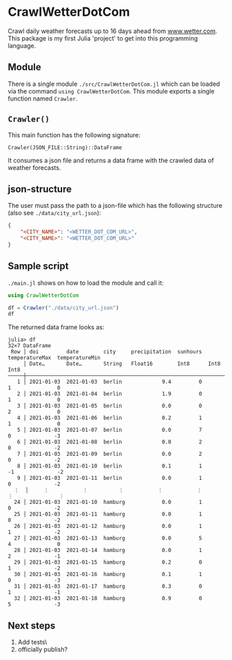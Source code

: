 # CrawlWetterDotCom
Crawl daily weather forecasts up to 16 days ahead from www.wetter.com. This package is my first Julia 'project' to get into this programming language.

## Module
There is a single module ```./src/CrawlWetterDotCom.jl``` which can be loaded via the command  ```using CrawlWetterDotCom```. This module exports a single function named ```Crawler```.

## ```Crawler()```
This main function has the following signature:

```Crawler(JSON_FILE::String)::DataFrame```

It consumes a json file and returns a data frame with the crawled data of weather forecasts.

## json-structure
The user must pass the path to a json-file which has the following structure (also see ```./data/city_url.json```):

```json
{
    "<CITY_NAME>": "<WETTER_DOT_COM_URL>",
    "<CITY_NAME>": "<WETTER_DOT_COM_URL>"
}
```

## Sample script
```./main.jl``` shows on how to load the module and call it:
```julia
using CrawlWetterDotCom

df = Crawler("./data/city_url.json")
df
```

The returned data frame looks as:
```
julia> df
32×7 DataFrame
 Row │ doi         date        city     precipitation  sunhours  temperatureMax  temperatureMin
     │ Date…       Date…       String   Float16        Int8      Int8            Int8
─────┼──────────────────────────────────────────────────────────────────────────────────────────
   1 │ 2021-01-03  2021-01-03  berlin             9.4         0               1               0
   2 │ 2021-01-03  2021-01-04  berlin             1.9         0               1               0
   3 │ 2021-01-03  2021-01-05  berlin             0.0         0               2               0
   4 │ 2021-01-03  2021-01-06  berlin             0.2         1               1               0
   5 │ 2021-01-03  2021-01-07  berlin             0.0         7               0              -3
   6 │ 2021-01-03  2021-01-08  berlin             0.0         2               0              -2
   7 │ 2021-01-03  2021-01-09  berlin             0.0         2               0              -2
   8 │ 2021-01-03  2021-01-10  berlin             0.1         1              -1              -2
   9 │ 2021-01-03  2021-01-11  berlin             0.0         1               0              -2
  ⋮  │     ⋮           ⋮          ⋮           ⋮           ⋮            ⋮               ⋮
  24 │ 2021-01-03  2021-01-10  hamburg            0.0         1               0              -2
  25 │ 2021-01-03  2021-01-11  hamburg            0.0         1               0              -2
  26 │ 2021-01-03  2021-01-12  hamburg            0.0         1               1              -2
  27 │ 2021-01-03  2021-01-13  hamburg            0.0         5               4               0
  28 │ 2021-01-03  2021-01-14  hamburg            0.0         1               2              -1
  29 │ 2021-01-03  2021-01-15  hamburg            0.2         0               1              -2
  30 │ 2021-01-03  2021-01-16  hamburg            0.1         1               0              -3
  31 │ 2021-01-03  2021-01-17  hamburg            0.3         0               1              -1
  32 │ 2021-01-03  2021-01-18  hamburg            0.9         0               5              -3
```

## Next steps
1) Add tests\
2) officially publish?
